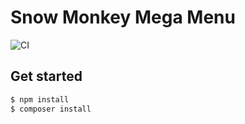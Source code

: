 # Snow Monkey Mega Menu

![CI](https://github.com/inc2734/snow-monkey-mega-menu/workflows/CI/badge.svg)

## Get started

```bash
$ npm install
$ composer install
```
